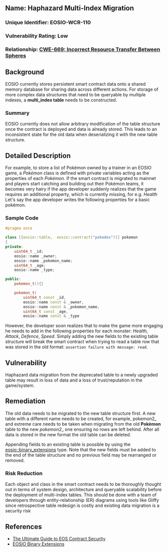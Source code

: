 

## Name: Haphazard Multi-Index Migration

### Unique Identifier: EOSIO-WCR-110

### Vulnerability Rating: Low

### Relationship: [CWE-669: Incorrect Resource Transfer Between Spheres](https://cwe.mitre.org/data/definitions/669.html)

## Background

EOSIO currently stores persistent smart contract data onto a shared memory database for sharing data across different actions. For storage of more complex data structures that need to be queryable by multiple indexes, a **multi_index table** needs to be constructed.

### Summary

EOSIO currently does not allow arbitrary modification of the table structure once the contract is deployed and data is already stored.
This leads to an inconsistent state for the old data when deserializing it with the new table structure.


## Detailed Description

For example, to store a list of Pokémon owned by a trainer in an EOSIO game, a _Pokémon_ class is defined with private variables acting as the properties of each _Pokémon_. If the smart contract is migrated to mainnet and players start catching and building out their Pokémon teams, it becomes very hairy if the app developer suddenly realizes that the game requires an additional property, which is currently missing, for e.g. _Health_
Let's say the app developer writes the following properties for a basic pokémon.

### Sample Code 

```c++
#pragma once

class [[eosio::table,  eosio::contract("pokedex")]] pokemon
{
private:    
    uint64_t _id;
    eosio::name _owner;
    eosio::name _pokemon_name;
    uint64_t _age;
    eosio::name _type;

public:    
    pokemon_t(){}

    pokemon_t(
        uint64_t const _id, 
        eosio::name const & _owner, 
        eosio::name const & _pokemon_name, 
        uint64_t const _age, 
        eosio::name const & _type
```

However, the developer soon realizes that to make the game more engaging he needs to add in the following properties for each monster: _Health_, _Attack_, _Defence_, _Speed_.
Simply adding the new fields to the existing table structure will break the smart contract when trying to read a table row that was stored in the old format: `assertion failure with message: read`.

## Vulnerability

Haphazard data migration from the deprecated table to a newly upgraded table may result in loss of data and a loss of trust/reputation in the game/system.

## Remediation

The old data needs to be migrated to the new table structure first.
A new table with a different name needs to be created, for example, pokemon2_ and extreme care needs to be taken when migrating from the old __Pokémon__ table to the new _pokemon2__ one ensuring no rows are left behind.
After all data is stored in the new format the old table can be deleted.

Appending fields to an existing table is possible by using the [eosio::binary_extensions](https://github.com/EOSIO/eosio.cdt/blob/a6b8d3fc289d46f4612588cdd7223a3d549238f6/docs/09_tutorials/01_binary-extension.md) type.
Note that the new fields must be added to the end of the table structure and no previous field may be rearranged or removed.

### Risk Reduction

Each object and class in the smart contract needs to be thoroughly thought out in terms of system design, architecture and queryable scalability before the deployment of multi-index tables. This should be done with a team of developers through entity-relationship (ER) diagrams using tools like Gliffy since retrospective table redesign is costly and existing data migration is a security risk

## References

- [The Ultimate Guide to EOS Contract Security](https://blockgeeks.com/guides/eos-smart-contract-security/)
- [EOSIO Binary Extensions](https://github.com/EOSIO/eosio.cdt/blob/a6b8d3fc289d46f4612588cdd7223a3d549238f6/docs/09_tutorials/01_binary-extension.md)
